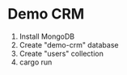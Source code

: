 # Demo CRM

1. Install MongoDB
2. Create "demo-crm" database
3. Create "users" collection
4. cargo run